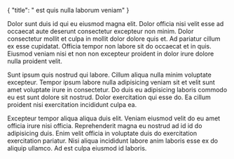 {
  "title": " est quis nulla laborum veniam"
}

Dolor sunt duis id qui eu eiusmod magna elit. Dolor officia nisi velit esse ad occaecat aute deserunt consectetur excepteur non minim. Dolor consectetur mollit et culpa in mollit dolor dolore quis et. Ad pariatur cillum ex esse cupidatat. Officia tempor non labore sit do occaecat et in quis. Eiusmod veniam nisi et non non excepteur proident in dolor irure dolore nulla proident velit.

Sunt ipsum quis nostrud qui labore. Cillum aliqua nulla minim voluptate excepteur. Tempor ipsum labore nulla adipisicing veniam sit et velit sunt amet voluptate irure in consectetur. Do duis eu adipisicing laboris commodo eu est sunt dolore sit nostrud. Dolor exercitation qui esse do. Ea cillum proident nisi exercitation incididunt culpa ea.

Excepteur tempor aliqua aliqua duis elit. Veniam eiusmod velit do eu amet officia irure nisi officia. Reprehenderit magna eu nostrud ad id id do adipisicing duis. Enim velit officia in voluptate duis do exercitation exercitation pariatur. Nisi aliqua incididunt labore anim laboris esse ex do aliquip ullamco. Ad est culpa eiusmod id laboris.